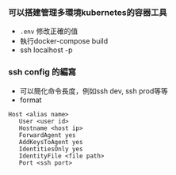### 可以搭建管理多環境kubernetes的容器工具
- `.env` 修改正確的值
- 執行docker-compose build
- ssh localhost -p <port>

### ssh config 的編寫
- 可以簡化命令長度，例如ssh dev, ssh prod等等
- format
```
Host <alias name>
   User <user id>
   Hostname <host ip>
   ForwardAgent yes
   AddKeysToAgent yes
   IdentitiesOnly yes
   IdentityFile <file path>
   Port <ssh port>
```


